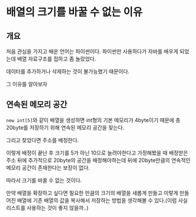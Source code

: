 # 배열의 크기를 바꿀 수 없는 이유

## 개요

처음 관심을 가지고 배운 언어는 파이썬이다. 파이썬만 사용하다가 자바를 배우게 되었는데 배열 자료구조를 접하고 좀 놀랐었다.

데이터를 추가하거나 삭제하는 것이 불가능했기 때문이다.

그 이유를 알아보자

## 연속된 메모리 공간

`new int[5]`와 같이 배열을 생성하면 int형의 기본 메모리가 4byte이기 때문에 총 20byte를 저장하기 위해 연속된 메모리 공간을 찾는다.

그리고 찾았다면 주소를 배정한다.

이렇게 배정이 끝난 후 크기를 5가 아닌 10으로 늘려야한다고 가정해봤을 때 배정받은 주소 뒤에 추가적으로 20byte의 공간을 배정해야하는데 뒤에 20byte만큼의 연속적인 메모리 공간이 존재한다는 보장이 없다.

따라서 크기를 바꿀 수 없는 것이다.

만약 배열을 확장하고 싶다면 필요한 만큼의 크기의 배열을 새롭게 만들고 이렇게 만들어진 배열에 기존 배열의 값을 복사해서 저장하는 방법을 생각해볼 수 있다.(이럼 사실 리스트를 사용하는 것이 좋지 않을까..)

